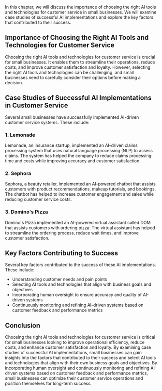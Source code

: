 
In this chapter, we will discuss the importance of choosing the right AI tools and technologies for customer service in small businesses. We will examine case studies of successful AI implementations and explore the key factors that contributed to their success.

Importance of Choosing the Right AI Tools and Technologies for Customer Service
-------------------------------------------------------------------------------

Choosing the right AI tools and technologies for customer service is crucial for small businesses. It enables them to streamline their operations, reduce costs, and improve customer satisfaction and loyalty. However, selecting the right AI tools and technologies can be challenging, and small businesses need to carefully consider their options before making a decision.

Case Studies of Successful AI Implementations in Customer Service
-----------------------------------------------------------------

Several small businesses have successfully implemented AI-driven customer service systems. These include:

### 1. Lemonade

Lemonade, an insurance startup, implemented an AI-driven claims processing system that uses natural language processing (NLP) to assess claims. The system has helped the company to reduce claims processing time and costs while improving accuracy and customer satisfaction.

### 2. Sephora

Sephora, a beauty retailer, implemented an AI-powered chatbot that assists customers with product recommendations, makeup tutorials, and bookings. The chatbot has helped to increase customer engagement and sales while reducing customer service costs.

### 3. Domino's Pizza

Domino's Pizza implemented an AI-powered virtual assistant called DOM that assists customers with ordering pizza. The virtual assistant has helped to streamline the ordering process, reduce wait times, and improve customer satisfaction.

Key Factors Contributing to Success
-----------------------------------

Several key factors contributed to the success of these AI implementations. These include:

* Understanding customer needs and pain points
* Selecting AI tools and technologies that align with business goals and objectives
* Incorporating human oversight to ensure accuracy and quality of AI-driven systems
* Continuously monitoring and refining AI-driven systems based on customer feedback and performance metrics

Conclusion
----------

Choosing the right AI tools and technologies for customer service is critical for small businesses looking to improve operational efficiency, reduce costs, and enhance customer satisfaction and loyalty. By examining case studies of successful AI implementations, small businesses can gain insights into the factors that contributed to their success and select AI tools and technologies that align with their own business goals and objectives. By incorporating human oversight and continuously monitoring and refining AI-driven systems based on customer feedback and performance metrics, small businesses can optimize their customer service operations and position themselves for long-term success.
